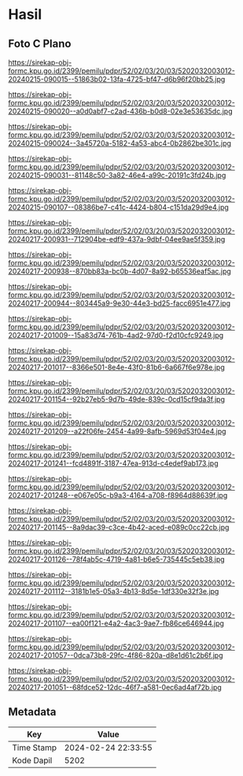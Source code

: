 # Hasil

## Foto C Plano

https://sirekap-obj-formc.kpu.go.id/2399/pemilu/pdpr/52/02/03/20/03/5202032003012-20240215-090015--51863b02-13fa-4725-bf47-d6b96f20bb25.jpg

https://sirekap-obj-formc.kpu.go.id/2399/pemilu/pdpr/52/02/03/20/03/5202032003012-20240215-090020--a0d0abf7-c2ad-436b-b0d8-02e3e53635dc.jpg

https://sirekap-obj-formc.kpu.go.id/2399/pemilu/pdpr/52/02/03/20/03/5202032003012-20240215-090024--3a45720a-5182-4a53-abc4-0b2862be301c.jpg

https://sirekap-obj-formc.kpu.go.id/2399/pemilu/pdpr/52/02/03/20/03/5202032003012-20240215-090031--81148c50-3a82-46e4-a99c-20191c3fd24b.jpg

https://sirekap-obj-formc.kpu.go.id/2399/pemilu/pdpr/52/02/03/20/03/5202032003012-20240215-090107--08386be7-c41c-4424-b804-c151da29d9e4.jpg

https://sirekap-obj-formc.kpu.go.id/2399/pemilu/pdpr/52/02/03/20/03/5202032003012-20240217-200931--712904be-edf9-437a-9dbf-04ee9ae5f359.jpg

https://sirekap-obj-formc.kpu.go.id/2399/pemilu/pdpr/52/02/03/20/03/5202032003012-20240217-200938--870bb83a-bc0b-4d07-8a92-b65536eaf5ac.jpg

https://sirekap-obj-formc.kpu.go.id/2399/pemilu/pdpr/52/02/03/20/03/5202032003012-20240217-200944--803445a9-9e30-44e3-bd25-facc6951e477.jpg

https://sirekap-obj-formc.kpu.go.id/2399/pemilu/pdpr/52/02/03/20/03/5202032003012-20240217-201009--15a83d74-761b-4ad2-97d0-f2d10cfc9249.jpg

https://sirekap-obj-formc.kpu.go.id/2399/pemilu/pdpr/52/02/03/20/03/5202032003012-20240217-201017--8366e501-8e4e-43f0-81b6-6a667f6e978e.jpg

https://sirekap-obj-formc.kpu.go.id/2399/pemilu/pdpr/52/02/03/20/03/5202032003012-20240217-201154--92b27eb5-9d7b-49de-839c-0cd15cf9da3f.jpg

https://sirekap-obj-formc.kpu.go.id/2399/pemilu/pdpr/52/02/03/20/03/5202032003012-20240217-201209--a22f06fe-2454-4a99-8afb-5969d53f04e4.jpg

https://sirekap-obj-formc.kpu.go.id/2399/pemilu/pdpr/52/02/03/20/03/5202032003012-20240217-201241--fcd4891f-3187-47ea-913d-c4edef9ab173.jpg

https://sirekap-obj-formc.kpu.go.id/2399/pemilu/pdpr/52/02/03/20/03/5202032003012-20240217-201248--e067e05c-b9a3-4164-a708-f8964d88639f.jpg

https://sirekap-obj-formc.kpu.go.id/2399/pemilu/pdpr/52/02/03/20/03/5202032003012-20240217-201145--8a9dac39-c3ce-4b42-aced-e089c0cc22cb.jpg

https://sirekap-obj-formc.kpu.go.id/2399/pemilu/pdpr/52/02/03/20/03/5202032003012-20240217-201126--78f4ab5c-4719-4a81-b6e5-735445c5eb38.jpg

https://sirekap-obj-formc.kpu.go.id/2399/pemilu/pdpr/52/02/03/20/03/5202032003012-20240217-201112--3181b1e5-05a3-4b13-8d5e-1df330e32f3e.jpg

https://sirekap-obj-formc.kpu.go.id/2399/pemilu/pdpr/52/02/03/20/03/5202032003012-20240217-201107--ea00f121-e4a2-4ac3-9ae7-fb86ce646944.jpg

https://sirekap-obj-formc.kpu.go.id/2399/pemilu/pdpr/52/02/03/20/03/5202032003012-20240217-201057--0dca73b8-29fc-4f86-820a-d8e1d61c2b6f.jpg

https://sirekap-obj-formc.kpu.go.id/2399/pemilu/pdpr/52/02/03/20/03/5202032003012-20240217-201051--68fdce52-12dc-46f7-a581-0ec6ad4af72b.jpg


## Metadata

| Key        | Value               |
| ---------- | ------------------- |
| Time Stamp | 2024-02-24 22:33:55 |
| Kode Dapil | 5202                |



